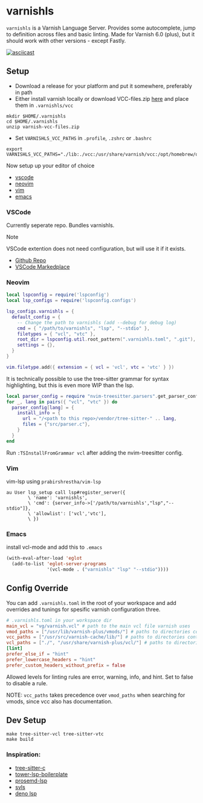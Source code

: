 # varnishls

`varnishls` is a Varnish Language Server. Provides some autocomplete, jump to definition across files and basic linting. Made for Varnish 6.0 (plus), but it should work with other versions - except Fastly.

[![asciicast](https://asciinema.org/a/575554.svg)](https://asciinema.org/a/575554)

## Setup

* Download a release for your platform and put it somewhere, preferably in path
* Either install varnish locally or download VCC-files.zip [here](https://github.com/auduny/vscode-vcl/releases/download/v0.10.0/varnish-vcc-files.zip) and place them in `.varnishls/vcc`


```shell
mkdir $HOME/.varnishls
cd $HOME/.varnishls
unzip varnish-vcc-files.zip
```

* Set `VARNISHLS_VCC_PATHS` in `.profile`, `.zshrc` or `.bashrc`

```shell
export VARNISHLS_VCC_PATHS="./lib:./vcc:/usr/share/varnish/vcc:/opt/homebrew/opt/varnish/share/varnish/vcc:$HOME/.varnishls/vcc/"
```

Now setup up your editor of choice 
* [vscode](#VSCode)
* [neovim](#Neovim)
* [vim](#Vim)
* [emacs](#Emacs)

### VSCode 

Currently seperate repo. Bundles varnishls.

> [!NOTE]
> VSCode extention does not need configuration, but will use it if it exists.

* [Github Repo](https://github.com/auduny/vscode-vcl)
* [VSCode Markedplace](https://marketplace.visualstudio.com/items?itemName=audun-ytterdal.varnish-configuration-language)

### Neovim

```lua
local lspconfig = require('lspconfig')
local lsp_configs = require('lspconfig.configs')

lsp_configs.varnishls = {
  default_config = {
    -- Change the path to varnishls (add --debug for debug log)
    cmd = { "/path/to/varnishls", "lsp", "--stdio" },
    filetypes = { "vcl", "vtc" },
    root_dir = lspconfig.util.root_pattern(".varnishls.toml", ".git"),
    settings = {},
  }
}

vim.filetype.add({ extension = { vcl = 'vcl', vtc = 'vtc' } })
```

It is technically possible to use the tree-sitter grammar for syntax highlighting, but this is even more WIP than the lsp.

```lua
local parser_config = require "nvim-treesitter.parsers".get_parser_configs()
for _, lang in pairs({ "vcl", "vtc" }) do
  parser_config[lang] = {
    install_info = {
      url = "/<path to this repo>/vendor/tree-sitter-" .. lang,
      files = {"src/parser.c"},
    }
  }
end
```

Run `:TSInstallFromGrammar vcl` after adding the nvim-treesitter config.

### Vim

vim-lsp using `prabirshrestha/vim-lsp`

```vim
au User lsp_setup call lsp#register_server({
        \ 'name': 'varnishls',
        \ 'cmd': {server_info->['/path/to/varnishls',"lsp","--stdio"]},
        \ 'allowlist': ['vcl','vtc'],
        \ })
```

### Emacs

install vcl-mode and add this to `.emacs`

```lisp
(with-eval-after-load 'eglot
  (add-to-list 'eglot-server-programs
               '(vcl-mode . ("varnishls" "lsp" "--stdio"))))
```

## Config Override

You can add `.varnishls.toml` in the root of your workspace and add overrides and tunings for spesific varnish configuration three. 

```toml
# .varnishls.toml in your workspace dir
main_vcl = "vg/varnish.vcl" # path to the main vcl file varnish uses
vmod_paths = ["/usr/lib/varnish-plus/vmods/"] # paths to directories containing your vmods (.so binaries)
vcc_paths = ["/usr/src/varnish-cache/lib/"] # paths to directories containing vcc files (vmod definition files)
vcl_paths = ["./", "/usr/share/varnish-plus/vcl/"] # paths to directories containing vcl (default ./)
[lint]
prefer_else_if = "hint"
prefer_lowercase_headers = "hint"
prefer_custom_headers_without_prefix = false
```

Allowed levels for linting rules are error, warning, info, and hint. Set to false to disable a rule.

NOTE: `vcc_paths` takes precedence over `vmod_paths` when searching for vmods, since vcc also has documentation.


## Dev Setup

```
make tree-sitter-vcl tree-sitter-vtc
make build
```



### Inspiration:

- [tree-sitter-c](https://github.com/tree-sitter/tree-sitter-c/blob/master/grammar.js)
- [tower-lsp-boilerplate](https://github.com/IWANABETHATGUY/tower-lsp-boilerplate)
- [prosemd-lsp](https://github.com/kitten/prosemd-lsp)
- [svls](https://github.com/dalance/svls)
- [deno lsp](https://github.com/denoland/deno/tree/main/cli/lsp)
